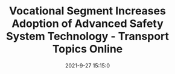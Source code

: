 ---
"title": "Vocational Segment Increases Adoption of Advanced Safety System Technology - Transport Topics Online"
"date": "2021-9-27 15:15:0"
"feed_name": "GOOGLENEWSCONSTRUCTION"
"feed_website": "https://news.google.com/search?q=construction%2Bincident&hl=en-US&gl=US&ceid=US:en"
"feed_rss": "https://news.google.com/rss/search?q=construction%2Bincident&hl=en-US&gl=US&ceid=US:en"
"link": "https://www.ttnews.com/articles/vocational-segment-increases-adoption-advanced-safety-system-technology"
"source": "{'href': 'https://www.ttnews.com', 'title': 'Transport Topics Online'}"
"file": "_posts/2021-1-1-9801c9dba805623c2cd53d6c480ea6710330a7ec.md"
"accident": "0"
"drilling": "0"
"dead": "0"
"injured": "0"
"arrested": "0"
"where": "unknown site"
"place": "unknown place"
---